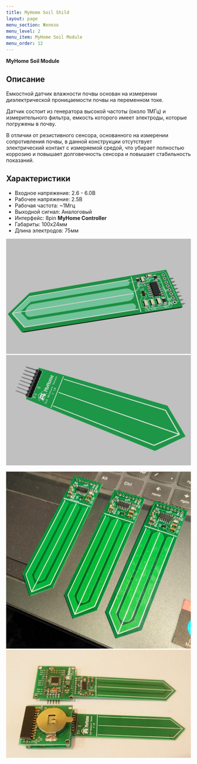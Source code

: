```yaml
---
title: MyHome Soil Shild
layout: page
menu_section: Железо
menu_level: 2
menu_item: MyHome Soil Module
menu_order: 12
---
```


**MyHome Soil Module** 
## Описание

Емкостной датчик влажности почвы основан на измерении диэлектрической 
проницаемости почвы на переменном токе.

Датчик состоит из генератора высокой частоты (около 1МГц) и измерительного 
фильтра, емкость которого имеет электроды, которые погружены в почву.

В отличии от резистивного сенсора, основанного на измерении сопротивления почвы,
в данной конструкции отсутствует электрический контакт с измеряемой средой, 
что убирает полностью коррозию и повышает долговечность сенсора и повышает
стабильность показаний.

## Характеристики  
- Входное напряжение: 2.6 - 6.0В
- Рабочее напряжение: 2.5В
- Рабочая частота: ~1Мгц
- Выходной сигнал: Аналоговый
- Интерфейс: 8pin **MyHome Controller**
- Габариты: 100x24мм
- Длина электродов: 75мм

![](/products/3d-soil-1.jpg)
![](/products/3d-soil-2.jpg)

![](/products/soil1.jpg)
![](/products/soil2.jpg)
